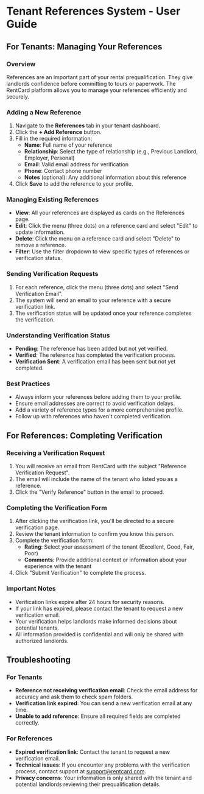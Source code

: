 # Tenant References System - User Guide

## For Tenants: Managing Your References

### Overview
References are an important part of your rental prequalification. They give landlords confidence before committing to tours or paperwork. The RentCard platform allows you to manage your references efficiently and securely.

### Adding a New Reference
1. Navigate to the **References** tab in your tenant dashboard.
2. Click the **+ Add Reference** button.
3. Fill in the required information:
   - **Name**: Full name of your reference
   - **Relationship**: Select the type of relationship (e.g., Previous Landlord, Employer, Personal)
   - **Email**: Valid email address for verification
   - **Phone**: Contact phone number
   - **Notes** (optional): Any additional information about this reference
4. Click **Save** to add the reference to your profile.

### Managing Existing References
- **View**: All your references are displayed as cards on the References page.
- **Edit**: Click the menu (three dots) on a reference card and select "Edit" to update information.
- **Delete**: Click the menu on a reference card and select "Delete" to remove a reference.
- **Filter**: Use the filter dropdown to view specific types of references or verification status.

### Sending Verification Requests
1. For each reference, click the menu (three dots) and select "Send Verification Email".
2. The system will send an email to your reference with a secure verification link.
3. The verification status will be updated once your reference completes the verification.

### Understanding Verification Status
- **Pending**: The reference has been added but not yet verified.
- **Verified**: The reference has completed the verification process.
- **Verification Sent**: A verification email has been sent but not yet completed.

### Best Practices
- Always inform your references before adding them to your profile.
- Ensure email addresses are correct to avoid verification delays.
- Add a variety of reference types for a more comprehensive profile.
- Follow up with references who haven't completed verification.

## For References: Completing Verification

### Receiving a Verification Request
1. You will receive an email from RentCard with the subject "Reference Verification Request".
2. The email will include the name of the tenant who listed you as a reference.
3. Click the "Verify Reference" button in the email to proceed.

### Completing the Verification Form
1. After clicking the verification link, you'll be directed to a secure verification page.
2. Review the tenant information to confirm you know this person.
3. Complete the verification form:
   - **Rating**: Select your assessment of the tenant (Excellent, Good, Fair, Poor)
   - **Comments**: Provide additional context or information about your experience with the tenant
4. Click "Submit Verification" to complete the process.

### Important Notes
- Verification links expire after 24 hours for security reasons.
- If your link has expired, please contact the tenant to request a new verification email.
- Your verification helps landlords make informed decisions about potential tenants.
- All information provided is confidential and will only be shared with authorized landlords.

## Troubleshooting

### For Tenants
- **Reference not receiving verification email**: Check the email address for accuracy and ask them to check spam folders.
- **Verification link expired**: You can send a new verification email at any time.
- **Unable to add reference**: Ensure all required fields are completed correctly.

### For References
- **Expired verification link**: Contact the tenant to request a new verification email.
- **Technical issues**: If you encounter any problems with the verification process, contact support at support@rentcard.com.
- **Privacy concerns**: Your information is only shared with the tenant and potential landlords reviewing their prequalification details.